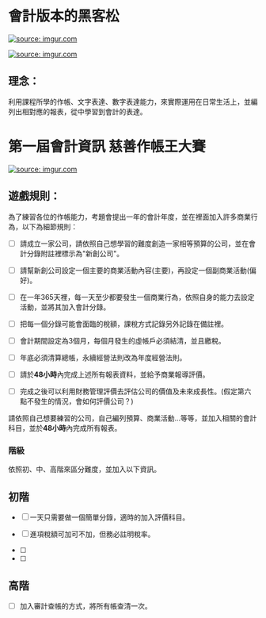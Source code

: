 # 會計版本的黑客松
<a href="https://imgur.com/4Fa82x0"><img src="https://i.imgur.com/4Fa82x0.png" title="source: imgur.com" /></a>


<a href="https://imgur.com/7R9iO1y"><img src="https://i.imgur.com/7R9iO1y.png" title="source: imgur.com" /></a>

## 理念：

利用課程所學的作帳、文字表達、數字表達能力，來實際運用在日常生活上，並編列出相對應的報表，從中學習到會計的表達。


# 第一屆會計資訊 慈善作帳王大賽

<a href="https://imgur.com/cgV41rK"><img src="https://i.imgur.com/cgV41rK.jpg" title="source: imgur.com" /></a>

## 遊戲規則：

為了練習各位的作帳能力，考題會提出一年的會計年度，並在裡面加入許多商業行為，以下為細節規則：

- [ ]  請成立一家公司，請依照自己想學習的難度創造一家相等預算的公司，並在會計分錄附註裡標示為"新創公司"。

- [ ]  請幫新創公司設定一個主要的商業活動內容(主要)，再設定一個副商業活動(偏好)。

- [ ]  在一年365天裡，每一天至少都要發生一個商業行為，依照自身的能力去設定活動，並將其加入會計分錄。

- [ ]  把每一個分錄可能會面臨的稅額，課稅方式記錄另外記錄在備註裡。

- [ ]  會計期間設定為3個月，每個月發生的虛帳戶必須結清，並且繳稅。

- [ ]  年底必須清算總帳，永續經營法則改為年度經營法則。

- [ ]  請於**48小時**內完成上述所有報表資料，並給予商業報導評價。

- [ ]  完成之後可以利用財務管理評價去評估公司的價值及未來成長性。(假定第六點不發生的情況，會如何評價公司？)

請依照自己想要練習的公司，自己編列預算、商業活動...等等，並加入相關的會計科目，並於**48小時**內完成所有報表。


### 階級

依照初、中、高階來區分難度，並加入以下資訊。

## 初階

- [ ] 一天只需要做一個簡單分錄，適時的加入評價科目。

- [ ] 進項稅額可加可不加，但務必註明稅率。

- [ ] 

- [ ] 

## 高階

- [ ] 加入審計查帳的方式，將所有帳查清一次。